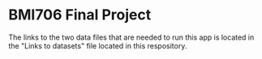 # BMI706 Final Project

The links to the two data files that are needed to run this app is located in the "Links to datasets" file located in this respository.
